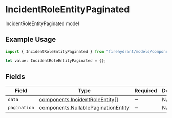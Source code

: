 # IncidentRoleEntityPaginated

IncidentRoleEntityPaginated model

## Example Usage

```typescript
import { IncidentRoleEntityPaginated } from "firehydrant/models/components";

let value: IncidentRoleEntityPaginated = {};
```

## Fields

| Field                                                                                      | Type                                                                                       | Required                                                                                   | Description                                                                                |
| ------------------------------------------------------------------------------------------ | ------------------------------------------------------------------------------------------ | ------------------------------------------------------------------------------------------ | ------------------------------------------------------------------------------------------ |
| `data`                                                                                     | [components.IncidentRoleEntity](../../models/components/incidentroleentity.md)[]           | :heavy_minus_sign:                                                                         | N/A                                                                                        |
| `pagination`                                                                               | [components.NullablePaginationEntity](../../models/components/nullablepaginationentity.md) | :heavy_minus_sign:                                                                         | N/A                                                                                        |